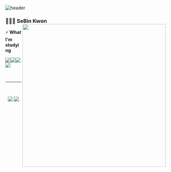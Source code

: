![header](https://capsule-render.vercel.app/api?type=Waving&color=0:dab2eb,50:f2bfc5,100:e0fab4&height=180&section=header&text=Welcome!&fontSize=25&fontColor=ffffff&&fontAlignY=35&animation=twinkling)

<div align="left">

### 👩🏻‍💻 SeBin Kwon<img align="right" width="450" src="https://github-readme-stats.vercel.app/api?username=SeBin-Kwon&show_icons=true&theme=buefy"/>

⚡️ **What I'm studying**

<img  src="https://img.shields.io/badge/HTML5-E34F26?style=flat-square&logo=html5&logoColor=white"/><img src="https://img.shields.io/badge/CSS3-1572B6?style=flat-square&logo=CSS3&logoColor=white"/><img src="https://img.shields.io/badge/JavaScript-F7DF1E?style=flat-square&logo=javascript&logoColor=black"/><img src="https://img.shields.io/badge/python-3776AB?style=flat-square&logo=python&logoColor=white"/>

</div>

<br>

---

<br>

<div align="center">

  <a href="https://solved.ac/sbkwon16/"><img src="http://mazassumnida.wtf/api/v2/generate_badge?boj=sbkwon16"/></a>     <img src="http://mazandi.herokuapp.com/api?handle=sbkwon16&theme=cold"/>

</div>

